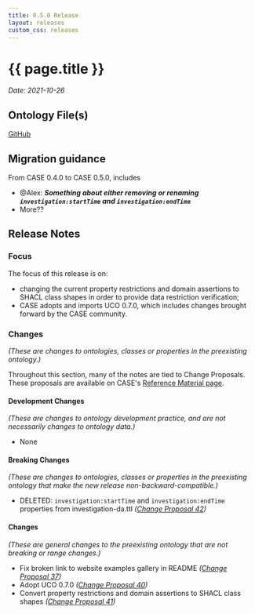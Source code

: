 ```yaml
---
title: 0.5.0 Release
layout: releases
custom_css: releases
---
```


# {{ page.title }}

*Date: 2021-10-26*

## Ontology File(s)

[GitHub](https://github.com/casework/CASE/releases/tag/0.5.0)

## Migration guidance

From CASE 0.4.0 to CASE 0.5.0, includes
* @Alex: ***Something about either removing or renaming `investigation:startTime` and `investigation:endTime`***
* More??

## Release Notes

### Focus

The focus of this release is on:
* changing the current property restrictions and domain assertions to SHACL class shapes in order to provide data restriction verification;
* CASE adopts and imports UCO 0.7.0, which includes changes brought forward by the CASE community.

### Changes

*(These are changes to ontologies, classes or properties in the preexisting ontology.)*

Throughout this section, many of the notes are tied to Change Proposals.  These proposals are available on CASE's [Reference Material page](/resources/references.html).

#### Development Changes

*(These are changes to ontology development practice, and are not necessarily changes to ontology data.)*

* None

#### Breaking Changes

*(These are changes to ontologies, classes or properties in the preexisting ontology that make the new release non-backward-compatible.)*

* DELETED: `investigation:startTime` and `investigation:endTime` properties from investigation-da.ttl
  *([Change Proposal 42](https://drive.google.com/file/d/1JDkSrI7bpVtr2aJ_8lLLa0BrLnBKpEOp/view))* 


#### Changes

*(These are general changes to the preexisting ontology that are not breaking or range changes.)*

* Fix broken link to website examples gallery in README
  *([Change Proposal 37](https://drive.google.com/file/d/16maCSg22Tfwro3OXajT6aYXfLhiihgL4/view))*
* Adopt UCO 0.7.0
  *([Change Proposal 40](https://drive.google.com/file/d/1JqPx0ngdFKGxxOgGD1UgwuT9LgM4SKUV/view))* 
* Convert property restrictions and domain assertions to SHACL class shapes
  *([Change Proposal 41](https://drive.google.com/file/d/1sKFTTiEe-LmQLEG1Bowf52QF1VPZDssL/view))* 
  
